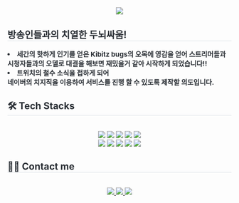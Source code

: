 <div align= "center">
    <img src="https://capsule-render.vercel.app/api?type=soft&color=0:8ff0a2,100:0eb003&height=240&text=Othello%20프로젝트&animation=fadeIn&fontColor=00330d&fontSize=60" />
    </div>
    <div style="text-align: left;"> 
    <h2 style="border-bottom: 1px solid #d8dee4; color: #282d33;"> 방송인들과의 치열한 두뇌싸움! </h2>  
    <div style="font-weight: 700; font-size: 15px; text-align: left; color: #282d33;"> <li> 세간의 핫하게 인기를 얻은 Kibitz bugs의 오목에 영감을 얻어 스트리머들과 시청자들과의 오델로 대결을 해보면 재밌을거 같아 시작하게 되었습니다!! </li><li> 트위치의 철수 소식을 접하게 되어</li>네이버의 치지직을 이용하여 서비스를 진행 할 수 있도록 제작할 의도입니다. </div> 
    </div>
    <div style="text-align: left;">
    <h2 style="border-bottom: 1px solid #d8dee4; color: #282d33;"> 🛠️ Tech Stacks </h2> <br> 
    <div  align= "center"> <img src="https://img.shields.io/badge/Git-F05032?style=for-the-badge&logo=Git&logoColor=white">
          <img src="https://img.shields.io/badge/Github-181717?style=for-the-badge&logo=Github&logoColor=white">
          <img src="https://img.shields.io/badge/MySQL-4479A1?style=for-the-badge&logo=MySQL&logoColor=white">
          <img src="https://img.shields.io/badge/Prettier-F7B93E?style=for-the-badge&logo=Prettier&logoColor=white">
          <img src="https://img.shields.io/badge/React-61DAFB?style=for-the-badge&logo=React&logoColor=white">
          <br/><img src="https://img.shields.io/badge/Spring Boot-6DB33F?style=for-the-badge&logo=Spring Boot&logoColor=white">
          <img src="https://img.shields.io/badge/Apache Tomcat-F8DC75?style=for-the-badge&logo=Apache Tomcat&logoColor=white">
          <img src="https://img.shields.io/badge/Javascript-F7DF1E?style=for-the-badge&logo=Javascript&logoColor=white">
          <img src="https://img.shields.io/badge/Java-007396?style=for-the-badge&logo=Java&logoColor=white">
          <img src="https://img.shields.io/badge/StyledComponents-DB7093?style=for-the-badge&logo=StyledComponents&logoColor=white">
          <br/></div>
    </div>
    <div style="text-align: left;">
    <h2 style="border-bottom: 1px solid #d8dee4; color: #282d33;"> 🧑‍💻 Contact me </h2> <br> 
    <div align= "center"> <a href=mailto:alsrhs98@gmail.com> <img src="https://img.shields.io/badge/Gmail-EA4335?style=for-the-badge&logo=Gmail&logoColor=white&link=mailto:alsrhs98@gmail.com"> </a>
         <a href=https://gamebang96.tistory.com/> <img src="https://img.shields.io/badge/Tistory-000000?style=for-the-badge&logo=Tistory&logoColor=white&link=https://gamebang96.tistory.com/"> </a>
         <a href=https://www.instagram.com/alsrhs98/> <img src="https://img.shields.io/badge/Instagram-E4405F?style=for-the-badge&logo=Instagram&logoColor=white&link=https://www.instagram.com/alsrhs98/"> </a>
          </div>  <br> 
    <div align= "center">  </div> 
    </div>
    

